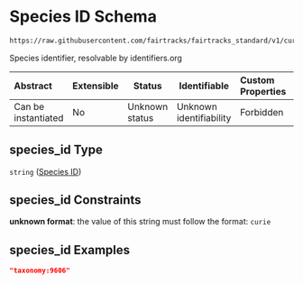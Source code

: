 # Species ID Schema

```txt
https://raw.githubusercontent.com/fairtracks/fairtracks_standard/v1/current/json/schema/fairtracks_sample.schema.json#/properties/species_id
```

Species identifier, resolvable by identifiers.org


| Abstract            | Extensible | Status         | Identifiable            | Custom Properties | Additional Properties | Access Restrictions | Defined In                                                                                             |
| :------------------ | ---------- | -------------- | ----------------------- | :---------------- | --------------------- | ------------------- | ------------------------------------------------------------------------------------------------------ |
| Can be instantiated | No         | Unknown status | Unknown identifiability | Forbidden         | Allowed               | none                | [fairtracks_sample.schema.json\*](../json/schema/fairtracks_sample.schema.json "open original schema") |

## species_id Type

`string` ([Species ID](fairtracks_sample-properties-species-id.md))

## species_id Constraints

**unknown format**: the value of this string must follow the format: `curie`

## species_id Examples

```json
"taxonomy:9606"
```

